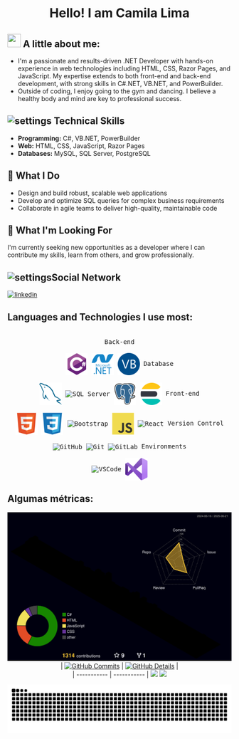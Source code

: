 <div align="center">
    <h1>Hello! I am Camila Lima</h1>
</div>

<h2 align="left">
    <img width="30" height="30" src=https://github.com/user-attachments/assets/dd8b6d2f-b6b4-42d8-aaff-e3efd7e31fb9 />
    A little about me:</h2>
    <ul>
        <li>I'm a passionate and results-driven .NET Developer with hands-on experience in web technologies including HTML, CSS, Razor Pages, and JavaScript. My expertise extends to both front-end and back-end development, with strong skills in C#.NET, VB.NET, and PowerBuilder.</li>
        <li>Outside of coding, I enjoy going to the gym and dancing. I believe a healthy body and mind are key to professional success.</li>
    </ul>
<h2 align="left">
  <img width="30" height="30" src="https://img.icons8.com/papercut/120/settings.png" alt="settings"/>
  Technical Skills
</h2>

<ul>
    <li><strong>Programming:</strong> C#, VB.NET, PowerBuilder</li>
    <li><strong>Web:</strong> HTML, CSS, JavaScript, Razor Pages</li>
    <li><strong>Databases:</strong> MySQL, SQL Server, PostgreSQL</li>
</ul>

<h2 align="left">🚀 What I Do</h2>
<ul>
    <li>Design and build robust, scalable web applications</li>
    <li>Develop and optimize SQL queries for complex business requirements</li>
    <li>Collaborate in agile teams to deliver high-quality, maintainable code</li>
</ul>
    
<h2 align="left">🌱 What I'm Looking For</h2>
I'm currently seeking new opportunities as a developer where I can contribute my skills, learn from others, and grow professionally.

<h2 align="left">
    <img width="30" height="30" src="https://github.com/user-attachments/assets/5cd39a1c-bf89-4a5f-854b-4f379acc7af5" alt="settings"/>Social Network</h2>
    <a href="https://www.linkedin.com/in/fcamilalima/" style="margin-right: 200px;"><img width="50" height="50" src="https://github.com/user-attachments/assets/05cb6201-049d-489a-b232-b489a48f5836" alt="linkedin"/></a>   
<h2 align="left">Languages and Technologies I use most:</h2>
<div align="center">
  <div style="display: inline_block"><br>
    <kbd>
      <kbd>Back-end</kbd>
      <br/><br/>
      <img align="center" alt="C#" height="50" width="50" src="https://raw.githubusercontent.com/devicons/devicon/master/icons/csharp/csharp-original.svg">
      <img align="center" alt=".NET" height="50" width="50" src="https://github.com/devicons/devicon/blob/master/icons/dot-net/dot-net-plain-wordmark.svg">
      <img align="center" alt="VB.NET" height="50" width="50" src="https://github.com/devicons/devicon/blob/master/icons/visualbasic/visualbasic-plain.svg">
    </kbd>
    <kbd>
      <kbd>Database</kbd>
      <br/><br/>
      <img align="center" alt="MySQL" height="50" width="50" src="https://raw.githubusercontent.com/devicons/devicon/master/icons/mysql/mysql-original.svg">
      <img align="center" alt="SQL Server" height="50" width="50" src="https://cdn.jsdelivr.net/gh/devicons/devicon/icons/microsoftsqlserver/microsoftsqlserver-plain.svg">
      <img align="center" alt="PostgreSQL" height="50" width="50" src="https://github.com/devicons/devicon/blob/master/icons/postgresql/postgresql-original.svg">
      <img align="center" alt="Elasticsearch" height="50" width="50" src="https://github.com/devicons/devicon/blob/master/icons/elasticsearch/elasticsearch-original.svg">
    </kbd>
    <kbd>
      <kbd>Front-end</kbd>
      <br/><br/>
      <img align="center" alt="HTML" height="50" width="50" src="https://raw.githubusercontent.com/devicons/devicon/master/icons/html5/html5-original.svg">
      <img align="center" alt="CSS" height="50" width="50" src="https://raw.githubusercontent.com/devicons/devicon/master/icons/css3/css3-original.svg">
      <img align="center" alt="Bootstrap" height="50" width="50" src="https://cdn.jsdelivr.net/gh/devicons/devicon/icons/bootstrap/bootstrap-original.svg" />
      <img align="center" alt="JavaScript" height="50" width="50" src="https://github.com/devicons/devicon/blob/master/icons/javascript/javascript-original.svg" />
      <img align="center" alt="React" height="50" width="50" src="https://cdn.jsdelivr.net/gh/devicons/devicon/icons/react/react-original.svg">
    </kbd>
    <kbd>
      <kbd>Version Control</kbd>
      <br/><br/>
      <img align="center" alt="GitHub" height="50" width="50" src="https://github.com/user-attachments/assets/137dfed0-a5bf-48d2-a19a-9129ef7eb895" />
      <img align="center" alt="Git" height="50" width="50" src="https://cdn.jsdelivr.net/gh/devicons/devicon/icons/git/git-plain-wordmark.svg" /> 
      <img align="center" alt="GitLab" height="50" width="50" src="https://github.com/user-attachments/assets/25d57e62-b04f-48d8-a3e9-006afc351d44" /> 
    </kbd>
    <kbd>
      <kbd>Environments</kbd>
      <br/><br/>    
      <img align="center" alt="VSCode" height="50" width="50" src="https://cdn.jsdelivr.net/gh/devicons/devicon/icons/vscode/vscode-original.svg" />
      <img align="center" alt="Visual Studio" height="50" width="50" src="https://github.com/devicons/devicon/blob/master/icons/visualstudio/visualstudio-original.svg"/>
    </kbd>
  </div>
</div>

<h2 align="left"> Algumas métricas: </h2>
<div align="center">
  
 ![Status](./profile-3d-contrib/profile-night-rainbow.svg)
  | [![GitHub Commits](http://github-profile-summary-cards.vercel.app/api/cards/productive-time?username=fcamilalima&theme=dracula&utcOffset=-3)](https://github.com/vn7n24fzkq/github-profile-summary-cards) | [![GitHub Details](http://github-profile-summary-cards.vercel.app/api/cards/profile-details?username=fcamilalima&theme=dracula)](https://github.com/vn7n24fzkq/github-profile-summary-cards) |  
 | ----------- | ----------- |
 <img height="170em" src="https://github-readme-stats.vercel.app/api?username=fcamilalima&show_icons=true&theme=dracula&include_all_commits=true&count_private=true"/>
  <img height="170em" src="https://github-readme-stats.vercel.app/api/top-langs/?username=fcamilalima&layout=compact&langs_count=6&theme=dracula"/><br>
</div>
      
<picture align="center">
  <source media="(prefers-color-scheme: dark)" srcset="https://raw.githubusercontent.com/DanielleBassetto/DanielleBassetto/output/github-contribution-grid-snake-dark.svg">
  <source media="(prefers-color-scheme: light)" srcset="https://raw.githubusercontent.com/DanielleBassetto/DanielleBassetto/output/github-contribution-grid-snake-dark.svg">
  <img align="center" alt="github contribution grid snake animation" src="https://raw.githubusercontent.com/DanielleBassetto/DanielleBassetto/output/github-contribution-grid-snake.svg">
</picture>

